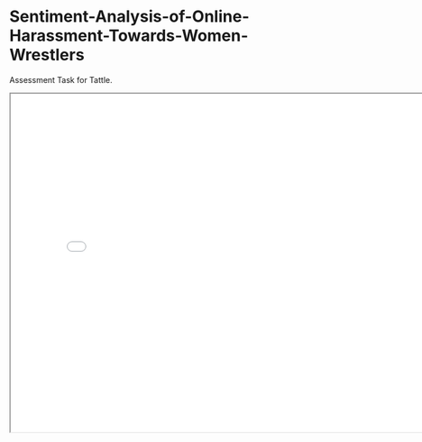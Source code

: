 # Sentiment-Analysis-of-Online-Harassment-Towards-Women-Wrestlers

Assessment Task for Tattle. 

<iframe src="youtube_comments_analysis.html" width="800" height="600"></iframe>
